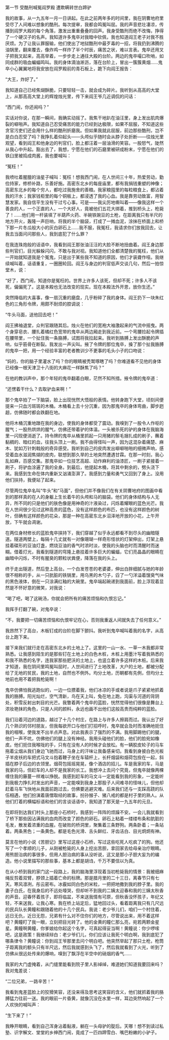 第一节 受酷刑喊冤阎罗殿 遭欺瞒转世白蹄驴

我的故事，从一九五年一月一日讲起。在此之前两年多的时间里，我在阴曹地府里受尽了人间难以想象的酷刑。每次提审，我都会鸣冤叫屈。我的声音悲壮凄凉，传播到阎罗大殿的每个角落，激发出重重叠叠的回声。我身受酷刑而绝不改悔，挣得了一个硬汉子的名声。我知道许多鬼卒对我暗中钦佩，我也知道阎王老子对我不胜厌烦。为了让我认罪服输，他们使出了地狱酷刑中最歹毒的一招，将我扔到沸腾的油锅里，翻来覆去，像炸鸡一样炸了半个时辰，痛苦之状，难以言表。鬼卒还用叉子把我叉起来，高高举着，一步步走上通往大殿的台阶。两边的鬼卒嘬口吹哨，如同成群的吸血蝙蝠鸣叫。我的身体滴油淅沥，落在台阶上，冒出一簇簇黄烟……鬼卒小心翼翼地将我安放在阎罗殿前的青石板上，跪下向阎王报告：

“大王，炸好了。”

我知道自己已经焦煳酥脆，只要轻轻一击，就会成为碎片。我听到从高高的大堂上，从那高高大堂上的辉煌烛光里，传下来阎王爷几近调侃的问话：

“西门闹，你还闹吗？”

实话对你说，在那一瞬间，我确实动摇了。我焦干地趴在油汪里，身上发出肌肉爆裂的噼啪声。我知道自己忍受痛苦的能力已经到达极限，如果不屈服，不知道这些贪官污吏们还会用什么样的酷刑折磨我。但如果我就此屈服，前边那些酷刑，岂不是白白忍受了吗？我挣扎着仰起头——头颅似乎随时会从脖子处折断——往烛光里观望，看到阎王和他身边的判官们，脸上都汪着一层油滑的笑容。一股怒气，陡然从我心中升起。豁出去了，我想，宁愿在他们的石磨里被研成粉末，宁愿在他们的铁臼里被捣成肉酱，我也要喊叫：

“冤枉！”

我喷吐着腥膻的油星子喊叫：冤枉！想我西门闹，在人世间三十年，热爱劳动，勤俭持家，修桥补路，乐善好施。高密东北乡的每座庙里，都有我捐钱重塑的神像；高密东北乡的每个穷人，都吃过我施舍的善粮。我家粮囤里的每粒粮食上，都沾着我的汗水；我家钱柜里的每个铜板上，都浸透了我的心血。我是靠劳动致富，用智慧发家。我自信平生没有干过亏心事。可是——我尖厉地嘶叫着——像我这样一个善良的人，一个正直的人，一个大好人，竟被他们五花大绑着，推到桥头上，枪毙了！……他们用一杆装填了半葫芦火药、半碗铁豌豆的土枪，在距离我只有半尺的地方开火，轰隆一声巨响，将我的半个脑袋，打成了一摊血泥，涂抹在桥面上和桥下那一片冬瓜般大小的灰白卵石上……我不服，我冤枉，我请求你们放我回去，让我去当面问问那些人，我到底犯了什么罪？

在我连珠炮般的话语中，我看到阎王那张油汪汪的大脸不断地扭曲着。阎王身边那些判官们，目光躲躲闪闪，不敢与我对视。我知道他们全都清楚我的冤枉，他们从一开始就知道我是个冤鬼，只是出于某些我不知道的原因，他们才装聋作哑。我继续喊叫着，话语重复，一圈圈轮回。阎王与身边的判官低声交谈几句，然后一拍惊堂木，说：

“好了，西门闹，知道你是冤枉的。世界上许多人该死，但却不死；许多人不该死，偏偏死了。这是本殿也无法改变的现实。现在本殿法外开恩，放你生还。”

突然降临的大喜事，像一扇沉重的磨盘，几乎粉碎了我的身体。阎王扔下一块朱红色的三角形令牌，用颇不耐烦的腔调说：

“牛头马面，送他回去吧！”

阎王拂袖退堂，众判官跟随其后。烛火在他们的宽袍大袖激起来的气流中摇曳。两个身穿皂衣、腰扎着橘红色宽带的鬼卒从两边厢走到我近前。一个弯腰捡起令牌插在腰带里，一个扯住我一条胳膊，试图将我拉起来。我听到胳膊上发出酥脆的声响，似乎筋骨在断裂。我发出一声尖叫。掖了令牌的那位鬼卒，搡了那个扯我胳膊的鬼卒一把，用一个经验丰富的老者教训少不更事的毛头小子的口吻说：

“妈的，你的脑子里灌水了吗？你的眼睛被秃鹫啄瞎了吗？你难道看不见他的身体已经像一根天津卫十八街的大麻花一样酥焦了吗？”

在他的教训声中，那个年轻的鬼卒翻着白眼，茫然不知所措。掖令牌的鬼卒道：

“还愣着干什么？去取驴血来啊！”

那个鬼卒拍了一下脑袋，脸上出现恍然大悟般的表情。他转身跑下大堂，顷刻间便提来一只血污斑斑的木桶。木桶看上去十分沉重，因为那鬼卒的身体弯曲，脚步趔趄，仿佛随时都会跌翻在地。

他将木桶沉重地蹾在我的身边，使我的身体都受了震动。我嗅到了一股令人作呕的腥气；一股热烘烘的腥气，仿佛还带着驴的体温。一头被杀死的驴的身体在我脑海里一闪现便消逝了。持令牌的鬼卒从桶里抓起一只用猪的鬃毛捆扎成的刷子，蘸着黏稠的、暗红的血，往我头顶上一刷。我不由得怪叫一声，因为这混杂着痛楚、麻木、犹如万针刺戟般的奇异感受。我听到自己的皮肉发出噼噼啪啪的细微声响，感受着血水滋润焦煳的皮肉，联想到那久旱的土地突然遭遇甘霖。在那一时刻，我心乱如麻，百感交集。那鬼卒如一位技艺高超、动作麻利的油漆匠，一刷子紧接着一刷子，将驴血涂遍了我的全身。到最后，他提起木桶，将其中剩余的，劈头浇下来。我感到生命在体内重新又汹涌澎湃了。我感到力量和勇气又回到了身上。没用他们扶持，我便站了起来。

尽管两位鬼卒名叫“牛头”和“马面”，但他们并不像我们在有关阴曹地府的图画中看到的那样真的在人的身躯上生长着牛的头颅和马的脑袋。他们的身体结构与人无异，所不同的只是他们的肤色像是用神奇的汁液染过，闪烁着耀眼的蓝色光芒。我在人世间很少见过这种高贵的蓝色，没有这样颜色的布匹，也没有这样颜色的树叶，但确有这样颜色的花朵，那是一种在高密东北乡沼泽地开放的小花，上午开放，下午就会凋谢。

在两位身材修长的蓝脸鬼卒挟持下，我们穿越了似乎永远都看不到尽头的幽暗隧道。隧道两壁上，每隔十几丈就有一对像珊瑚一样奇形怪状的灯架伸出，灯架上悬挂着碟形的豆油灯盏，燃烧豆油的香气时浓时淡，使我的头脑也时而清醒时而迷糊。借着灯光，我看到隧道的穹隆上悬挂着许多巨大的蝙蝠，它们亮晶晶的眼睛在幽暗中闪烁，不时有腥臭的颗粒状粪便，降落在我的头上。

终于走出隧道，然后登上高台。一个白发苍苍的老婆婆，伸出白胖细腻与她的年龄很不相称的手，从一只肮脏的铁锅里，用乌黑的木勺子，舀了一勺洋溢着馊臭气味的黑色液体，倒在一只涂满红釉的大碗里。鬼卒端起碗递到我面前，脸上浮现着显然是不怀好意的微笑，对我说：

“喝了吧，喝了这碗汤，你就会把所有的痛苦烦恼和仇恨忘记。”

我挥手打翻了碗，对鬼卒说：

“不，我要把一切痛苦烦恼和仇恨牢记在心，否则我重返人间就失去了任何意义。”

我昂然下了高台，木板钉成的台阶在脚下颤抖。我听到鬼卒喊叫着我的名字，从高台上跑下来。

接下来我们就行走在高密东北乡的土地上了。这里的一山一水、一草一木我都非常熟悉。让我感到陌生的是那些钉在土地上的白色木桩，木桩上用墨汁写着我熟悉的和我不熟悉的名字，连我家那些肥沃的土地上，也竖立着许多这样的木桩。后来我才知道，我在阴间里鸣冤叫屈时，人世间进行了土地改革，大户的土地，都被分配给了无地的贫民，我的土地，自然也不例外。均分土地，历朝都有先例，但均分土地前也用不着把我枪毙啊！

鬼卒仿佛怕我逃跑似的，一边一位摽着我，他们冰凉的手或者说是爪子紧紧地抓着我的胳膊。阳光灿烂，空气清新，鸟在天上叫，兔在地上跑，沟渠与河道的背阴处，积雪反射出刺目的光芒。我瞥着两个鬼卒的蓝脸，恍然觉得他们很像是舞台上浓妆艳抹的角色，只是人间的颜料，永远也画不出他们这般高贵而纯粹的蓝脸。

我们沿着河边的道路，越过了十几个村庄，在路上与许多人擦肩而过。我认出了好几个熟识的邻村朋友，但我每欲开口与他们打招呼时，鬼卒就会及时而准确地扼住我的咽喉，使我发不出半点声息。对此我表示了强烈的不满。我用脚踢他们的腿，他们一声不吭，仿佛他们的腿上没有神经。我用头碰他们的脸，他们的脸宛如橡皮。他们扼住我喉咙的手，只有在没有人的时候才会放松。有一辆胶皮轮子的马车拖着尘烟从我们身边飞驰而过，马身上的汗味让我备感亲切。我看到身披白色光板子羊皮袄的车把式马文斗抱着鞭子坐在车辕杆上，长杆烟袋和烟荷包拴在一起，斜插在脖子后边的衣领里。烟荷包摇摇晃晃，像个酒店的招儿。车是我家的车，马是我家的马，但赶车的人却不是我家的长工。我想冲上去问个究竟，但鬼卒就像两棵缠住我的藤蔓一样难以挣脱。我感到赶车的马文斗一定能看到我的形象，一定能听到我极力挣扎时发出的声音，一定能嗅到我身上那股子人间难寻的怪味儿，但他却赶着马车飞快地从我面前跑过去，仿佛要逃避灾难。后来我们还与一支踩高跷的队伍相遇，他们扮演着唐僧取经的故事，扮孙猴子、猪八戒的都是村子里的熟人。从他们打着的横幅标语和他们的言谈话语中，我知道了那天是一九五年的元旦。

在即将到达我们村头上那座小石桥时，我感到一阵阵的烦躁不安。一会儿我就看到了桥下那些因沾满我的血肉而改变了颜色的卵石。卵石上粘着一缕缕布条和肮脏的毛发，散发着浓重的血腥。在破败的桥洞里，聚集着三条野狗。两条卧着；一条站着。两条黑色；一条黄色。都是毛色光滑、舌头鲜红、牙齿洁白、目光炯炯有神。

莫言在他的小说《苦胆记》里写过这座小石桥，写过这些吃死人吃疯了的狗。他还写了一个孝顺的儿子，从刚被枪毙的人身上挖出苦胆，拿回家去给母亲治疗眼睛。用熊胆治病的事很多，但用人胆治病的事从没听说，这又是那小子胆大妄为的编造。他小说里描写的那些事，基本上都是胡诌，千万不要信以为真。

在从小桥到我的家门这一段路上，我的脑海里浮现着当初枪毙我的情景：我被细麻绳反剪着双臂，脖颈上插着亡命的标牌。那是腊月里的二十三日，离春节只有七天。寒风凛冽，彤云密布。冰霰如同白色的米粒，一把把地撒到我的脖子里。我的妻子白氏，在我身后的不远处嚎哭，但却听不到我的二姨太迎春和我的三姨太秋香的声音。迎春怀着孩子，即将临盆，不来送我情有可原，但秋香没怀孩子，年纪又轻，不来送我，让我心寒。我在桥上站定后，猛地回过头，看着距离我只有几尺远的民兵队长黄瞳和跟随着他的十几个民兵。我说：老少爷儿们，咱们一个村住着，远日无仇，近日无怨，兄弟有什么对不住你们的地方，尽管说出来，用不着这样吧？黄瞳盯了我一眼，立刻把目光转了。他的金黄的瞳仁那么亮，宛若两颗金星星。黄瞳啊黄瞳，你爹娘给你起这个名字，可真起得妥当啊！黄瞳说：你少啰嗦吧，这是政策！我继续辩白：老少爷们儿，你们应该让我死个明白啊，我到底犯了哪条律令？黄瞳说：你到阎王爷那里去问个明白吧。他突然举起了那只土枪，枪筒子距离我的额头只有半尺远，然后我就感到头飞了，然后我就看到了火光，听到了仿佛从很远处传来的爆响，嗅到了飘浮在半空中的硝烟的香气……

我家的大门虚掩着，从门缝里能看到院子里人影绰绰，难道她们知道我要回来吗？我对鬼差说：

“二位兄弟，一路辛苦！”

我看到鬼差蓝脸上的狡猾笑容，还没来得及思考这笑容的含义，他们就抓着我的胳膊猛力往前一送。我的眼前一片昏黄，就像沉没在水里一样，耳边突然响起了一个人欢快的喊叫声：

“生下来了！”

我睁开眼睛，看到自己浑身沾着黏液，躺在一头母驴的腚后。天哪！想不到读过私塾、识字解文、堂堂的乡绅西门闹，竟成了一匹四蹄雪白、嘴巴粉嫩的小驴子。